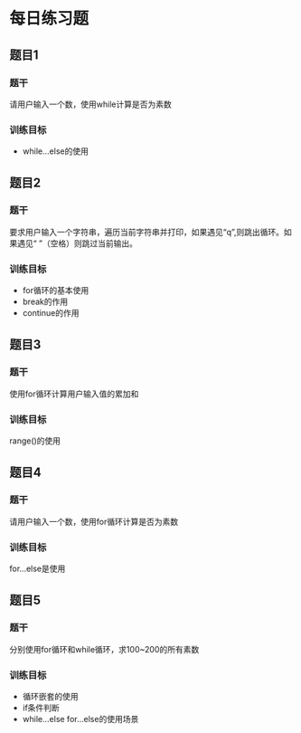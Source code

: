 # 每日练习题

## 题目1

### 题干

请用户输入一个数，使用while计算是否为素数

### 训练目标

- while...else的使用

## 题目2

### 题干

要求用户输入一个字符串，遍历当前字符串并打印，如果遇见“q”,则跳出循环。如果遇见“ ”（空格）则跳过当前输出。

### 训练目标

- for循环的基本使用
- break的作用
- continue的作用

## 题目3

### 题干

使用for循环计算用户输入值的累加和

### 训练目标

range()的使用

## 题目4

### 题干

请用户输入一个数，使用for循环计算是否为素数

### 训练目标

for...else是使用

## 题目5

### 题干

分别使用for循环和while循环，求100~200的所有素数

### 训练目标

- 循环嵌套的使用
- if条件判断
- while...else for...else的使用场景
